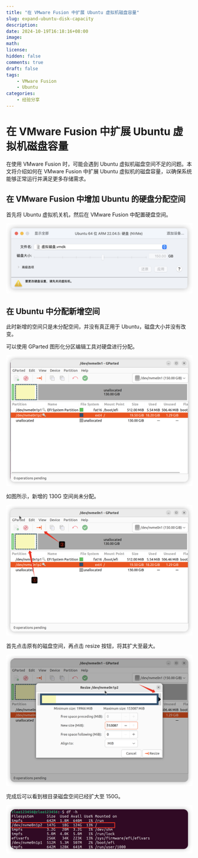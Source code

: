 ```yaml
---
title: "在 VMware Fusion 中扩展 Ubuntu 虚拟机磁盘容量"
slug: expand-ubuntu-disk-capacity
description: 
date: 2024-10-19T16:18:16+08:00
image: 
math: 
license: 
hidden: false
comments: true
draft: false
tags: 
    - VMware Fusion
    - Ubuntu
categories:
    - 经验分享
---
```


# 在 VMware Fusion 中扩展 Ubuntu 虚拟机磁盘容量

在使用 VMware Fusion 时，可能会遇到 Ubuntu 虚拟机磁盘空间不足的问题。本文将介绍如何在 VMware Fusion 中扩展 Ubuntu 虚拟机的磁盘容量，以确保系统能够正常运行并满足更多存储需求。

## 在 VMware Fusion 中增加 Ubuntu 的硬盘分配空间

首先将 Ubuntu 虚拟机关机，然后在 VMware Fusion 中配置硬盘空间。

![硬盘配置](post/expand-ubuntu-disk-capacity/imgs/image.png)

## 在 Ubuntu 中分配新增空间

此时新增的空间只是未分配空间，并没有真正用于 Ubuntu，磁盘大小并没有改变。

可以使用 GParted 图形化分区编辑工具对硬盘进行分配。

![GParted 工具](post/expand-ubuntu-disk-capacity/imgs/image-1.png)

如图所示，新增的 130G 空间尚未分配。

![未分配空间](post/expand-ubuntu-disk-capacity/imgs/image-2.png)

首先点击原有的磁盘空间，再点击 resize 按钮，将其扩大至最大。

![调整磁盘大小](post/expand-ubuntu-disk-capacity/imgs/image-3.png)

完成后可以看到根目录磁盘空间已经扩大至 150G。

![扩展后的磁盘空间](post/expand-ubuntu-disk-capacity/imgs/image-4.png)
